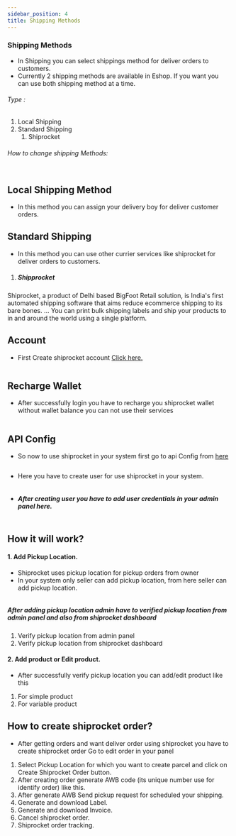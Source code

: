 ```yaml
---
sidebar_position: 4
title: Shipping Methods
---
```


### Shipping Methods

- In Shipping you can select shippings method for deliver orders to customers.
- Currently 2 shipping methods are available in Eshop. If you want you can use both shipping method at a time.

###### Type :

1.  Local Shipping
2.  Standard Shipping
    1.  Shiprocket

###### How to change shipping Methods:

<div class="simplelightbox-gallery">
    <a href="/img/shipping_method.png">
        <!-- media -->
        <div class="promo">
            <img src="/img/shipping_method.png" class="bordered" alt=""/>
        </div>
    </a>
</div>

## Local Shipping Method

- In this method you can assign your delivery boy for deliver customer orders.

## Standard Shipping

- In this method you can use other currier services like shiprocket for deliver orders to customers.

1.  ##### Shipprocket

Shiprocket, a product of Delhi based BigFoot Retail solution, is India's first automated shipping software that aims reduce ecommerce shipping to its bare bones. ... You can print bulk shipping labels and ship your products to in and around the world using a single platform.

## Account

- First Create shiprocket account [Click here.](https://app.shiprocket.in/register)

<div class="simplelightbox-gallery">
    <a href="/img/shiprocket_account.png">
        <!-- media -->
        <div class="promo">
            <img src="/img/shiprocket_account.png" class="image-doc" alt=""/>
        </div>
    </a>
</div>

## Recharge Wallet

- After successfully login you have to recharge you shiprocket wallet without wallet balance you can not use their services

<div class="simplelightbox-gallery">
    <a href="/img/shiprocket_wallet.png">
        <!-- media -->
        <div class="promo">
            <img src="/img/shiprocket_wallet.png" class="image-doc" alt=""/>
        </div>
    </a>
</div>

## API Config

- So now to use shiprocket in your system first go to api Config from [here](https://app.shiprocket.in/api-user)

<div class="simplelightbox-gallery">
    <a href="/img/shiprocketApi_config.png">
        <!-- media -->
        <div class="promo">
            <img src="/img/shiprocketApi_config.png" class="image-doc" alt=""/>
        </div>
    </a>
</div>

<div class="simplelightbox-gallery">
    <a href="/img/create_shiprocketApi.png">
        <!-- media -->
        <div class="promo">
            <img src="/img/create_shiprocketApi.png" class="image-doc" alt=""/>
        </div>
    </a>
</div>

- Here you have to create user for use shiprocket in your system.

<div class="simplelightbox-gallery">
    <a href="/img/create_shiprocketApi2.png">
        <!-- media -->
        <div class="promo">
            <img src="/img/create_shiprocketApi2.png" class="image-doc" alt=""/>
        </div>
    </a>
</div>

- ##### After creating user you have to add user credentials in your admin panel here.

<div class="simplelightbox-gallery">
    <a href="/img/shipping_methods.png">
        <!-- media -->
        <div class="promo">
            <img src="/img/shipping_methods.png" class="image-doc" alt=""/>
        </div>
    </a>
</div>

## How it will work?

#### 1. Add Pickup Location.

- Shiprocket uses pickup location for pickup orders from owner
- In your system only seller can add pickup location, from here seller can add pickup location.

<div class="simplelightbox-gallery">
    <a href="/img/seller_pickup_location.png">
        <!-- media -->
        <div class="promo">
            <img src="/img/seller_pickup_location.png" class="image-doc" alt=""/>
        </div>
    </a>
</div>

##### After adding pickup location admin have to verified pickup location from admin panel and also from shiprocket dashboard

1.  Verify pickup location from admin panel
    <div class="simplelightbox-gallery">
        <a href="/img/admin_pickup_location.png">
            <!-- media -->
            <div class="promo">
                <img src="/img/admin_pickup_location.png" class="image-doc" alt=""/>
            </div>
        </a>
    </div>
2.  Verify pickup location from shiprocket dashboard
    <div class="simplelightbox-gallery">
        <a href="/img/shiprocket_pickup_location.png">
            <!-- media -->
            <div class="promo">
                <img src="/img/shiprocket_pickup_location.png" class="image-doc" alt=""/>
            </div>
        </a>
    </div>
    <div class="simplelightbox-gallery">
        <a href="/img/shiprocket_verify_pickup_location.png">
            <!-- media -->
            <div class="promo">
                <img src="/img/shiprocket_verify_pickup_location.png" class="image-doc" alt=""/>
            </div>
        </a>
    </div>

#### 2. Add product or Edit product.

- After successfully verify pickup location you can add/edit product like this

1.  For simple product
    <div class="simplelightbox-gallery">
        <a href="/img/add_simple_product.png">
            <!-- media -->
            <div class="promo">
                <img src="/img/add_simple_product.png" class="image-doc" alt=""/>
            </div>
        </a>
    </div>
2.  For variable product
    <div class="simplelightbox-gallery">
        <a href="/img/add_variable_product.png">
            <!-- media -->
            <div class="promo">
                <img src="/img/add_variable_product.png" class="image-doc" alt=""/>
            </div>
        </a>
    </div>

## How to create shiprocket order?

- After getting orders and want deliver order using shiprocket you have to create shiprocket order Go to edit order in your panel

1.  Select Pickup Location for which you want to create parcel and click on Create Shiprocket Order button.
    <div class="simplelightbox-gallery">
        <a href="/img/create_order.png">
            <!-- media -->
            <div class="promo">
                <img src="/img/create_order.png" class="image-doc" alt=""/>
            </div>
        </a>
    </div>
2.  After creating order generate AWB code (its unique number use for identify order) like this.
    <div class="simplelightbox-gallery">
        <a href="/img/generate_awb.png">
            <!-- media -->
            <div class="promo">
                <img src="/img/generate_awb.png" class="image-doc" alt=""/>
            </div>
        </a>
    </div>
3.  After generate AWB Send pickup request for scheduled your shipping.
    <div class="simplelightbox-gallery">
        <a href="/img/send_pickup_request.png">
            <!-- media -->
            <div class="promo">
                <img src="/img/send_pickup_request.png" class="image-doc" alt=""/>
            </div>
        </a>
    </div>
4.  Generate and download Label.
    <div class="simplelightbox-gallery">
        <a href="/img/generate_label.png">
            <!-- media -->
            <div class="promo">
                <img src="/img/generate_label.png" class="image-doc" alt=""/>
            </div>
        </a>
    </div>
    <div class="simplelightbox-gallery">
        <a href="/img/download_label.png">
            <!-- media -->
            <div class="promo">
                <img src="/img/download_label.png" class="image-doc" alt=""/>
            </div>
        </a>
    </div>
5.  Generate and download Invoice.
    <div class="simplelightbox-gallery">
        <a href="/img/generate_invoice.png">
            <!-- media -->
            <div class="promo">
                <img src="/img/generate_invoice.png" class="image-doc" alt=""/>
            </div>
        </a>
    </div>
    <div class="simplelightbox-gallery">
        <a href="/img/download_invoice.png">
            <!-- media -->
            <div class="promo">
                <img src="/img/download_invoice.png" class="image-doc" alt=""/>
            </div>
        </a>
    </div>
6.  Cancel shiprocket order.
    <div class="simplelightbox-gallery">
        <a href="/img/cancel_order.png">
            <!-- media -->
            <div class="promo">
                <img src="/img/cancel_order.png" class="image-doc" alt=""/>
            </div>
        </a>
    </div>
7.  Shiprocket order tracking.
    <div class="simplelightbox-gallery">
        <a href="/img/order_tracking.png">
            <!-- media -->
            <div class="promo">
                <img src="/img/order_tracking.png" class="image-doc" alt=""/>
            </div>
        </a>
    </div> 
